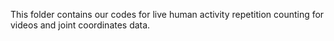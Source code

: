 This folder contains our codes for live human activity repetition counting for videos and joint coordinates data.
